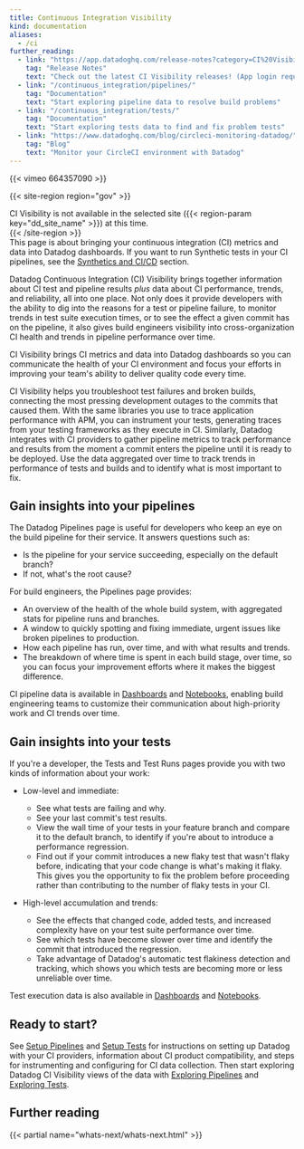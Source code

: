 ```yaml
---
title: Continuous Integration Visibility
kind: documentation
aliases:
  - /ci
further_reading:
  - link: "https://app.datadoghq.com/release-notes?category=CI%20Visibility"
    tag: "Release Notes"
    text: "Check out the latest CI Visibility releases! (App login required)."
  - link: "/continuous_integration/pipelines/"
    tag: "Documentation"
    text: "Start exploring pipeline data to resolve build problems"
  - link: "/continuous_integration/tests/"
    tag: "Documentation"
    text: "Start exploring tests data to find and fix problem tests"
  - link: "https://www.datadoghq.com/blog/circleci-monitoring-datadog/"
    tag: "Blog"
    text: "Monitor your CircleCI environment with Datadog"
---
```


{{< vimeo 664357090 >}}

{{< site-region region="gov" >}}
<div class="alert alert-warning">CI Visibility is not available in the selected site ({{< region-param key="dd_site_name" >}}) at this time.</div>
{{< /site-region >}}

<div class="alert alert-info">This page is about bringing your continuous integration (CI) metrics and data into Datadog dashboards. If you want to run Synthetic tests in your CI pipelines, see the <a href="/synthetics/cicd_integrations/" target="_blank">Synthetics and CI/CD</a> section.</div>

Datadog Continuous Integration (CI) Visibility brings together information about CI test and pipeline results _plus_ data about CI performance, trends, and reliability, all into one place. Not only does it provide developers with the ability to dig into the reasons for a test or pipeline failure, to monitor trends in test suite execution times, or to see the effect a given commit has on the pipeline, it also gives build engineers visibility into cross-organization CI health and trends in pipeline performance over time.

CI Visibility brings CI metrics and data into Datadog dashboards so you can communicate the health of your CI environment and focus your efforts in improving your team's ability to deliver quality code every time.

CI Visibility helps you troubleshoot test failures and broken builds, connecting the most pressing development outages to the commits that caused them. With the same libraries you use to trace application performance with APM, you can instrument your tests, generating traces from your testing frameworks as they execute in CI. Similarly, Datadog integrates with CI providers to gather pipeline metrics to track performance and results from the moment a commit enters the pipeline until it is ready to be deployed. Use the data aggregated over time to track trends in performance of tests and builds and to identify what is most important to fix.

## Gain insights into your pipelines

The Datadog Pipelines page is useful for developers who keep an eye on the build pipeline for their service. It answers questions such as:
- Is the pipeline for your service succeeding, especially on the default branch?
- If not, what's the root cause?

For build engineers, the Pipelines page provides:
- An overview of the health of the whole build system, with aggregated stats for pipeline runs and branches.
- A window to quickly spotting and fixing immediate, urgent issues like broken pipelines to production.
- How each pipeline has run, over time, and with what results and trends.
- The breakdown of where time is spent in each build stage, over time, so you can focus your improvement efforts where it makes the biggest difference.

CI pipeline data is available in [Dashboards][1] and [Notebooks][2], enabling build engineering teams to customize their communication about high-priority work and CI trends over time.

## Gain insights into your tests

If you're a developer, the Tests and Test Runs pages provide you with two kinds of information about your work:

- Low-level and immediate:
    - See what tests are failing and why.
    - See your last commit's test results.
    - View the wall time of your tests in your feature branch and compare it to the default branch, to identify if you're about to introduce a performance regression.
    - Find out if your commit introduces a new flaky test that wasn't flaky before, indicating that your code change is what's making it flaky. This gives you the opportunity to fix the problem before proceeding rather than contributing to the number of flaky tests in your CI.

- High-level accumulation and trends:
    - See the effects that changed code, added tests, and increased complexity have on your test suite performance over time.
    - See which tests have become slower over time and identify the commit that introduced the regression.
    - Take advantage of Datadog's automatic test flakiness detection and tracking, which shows you which tests are becoming more or less unreliable over time.

Test execution data is also available in [Dashboards][1] and [Notebooks][2].

## Ready to start?

See [Setup Pipelines][3] and [Setup Tests][4] for instructions on setting up Datadog with your CI providers, information about CI product compatibility, and steps for instrumenting and configuring for CI data collection. Then start exploring Datadog CI Visibility views of the data with [Exploring Pipelines][5] and [Exploring Tests][6].

## Further reading

{{< partial name="whats-next/whats-next.html" >}}

[1]: https://app.datadoghq.com/dashboard/lists
[2]: https://app.datadoghq.com/notebook/list
[3]: /continuous_integration/pipelines/
[4]: /continuous_integration/tests/
[5]: /continuous_integration/pipelines/
[6]: /continuous_integration/tests/
